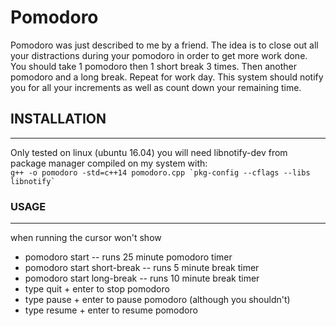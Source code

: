 # Pomodoro
Pomodoro was just described to me by a friend. The
idea is to close out all your distractions during your pomodoro 
in order to get more work done.
You should take 1 pomodoro then 1 short break 3 times.
Then another pomodoro and a long break. 
Repeat for work day.
This system should notify you for all your increments
as well as count down your remaining time.

## INSTALLATION
***
Only tested on linux (ubuntu 16.04)
you will need libnotify-dev from package manager
compiled on my system with:  
``
g++ -o pomodoro -std=c++14 pomodoro.cpp `pkg-config --cflags --libs libnotify`
``
### USAGE
***
when running the cursor won't show

- pomodoro start -- runs 25 minute pomodoro timer
- pomodoro start short-break -- runs 5 minute break timer
- pomodoro start long-break -- runs 10 minute break timer
- type quit + enter to stop pomodoro
- type pause + enter to pause pomodoro (although you shouldn't)
- type resume + enter to resume pomodoro

